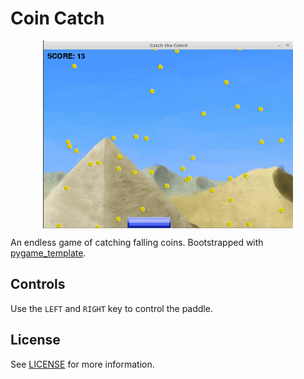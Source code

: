 # Coin Catch

<p align="center">
    <img align="center" src="assets/screenshots/preview.png" style="height: 300px; width: 400px;">
</p>

An endless game of catching falling coins. Bootstrapped with [pygame_template](https://github.com/alchermd/pygame_template).

## Controls

Use the `LEFT` and `RIGHT` key to control the paddle.

## License

See [LICENSE](./LICENSE) for more information.